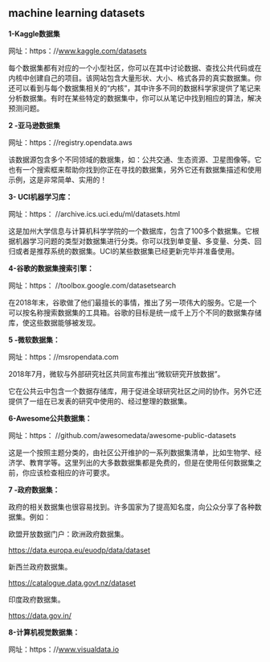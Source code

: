 ## machine learning datasets

**1-Kaggle数据集**

网址：https：//www.kaggle.com/datasets

每个数据集都有对应的一个小型社区，你可以在其中讨论数据、查找公共代码或在内核中创建自己的项目。该网站包含大量形状、大小、格式各异的真实数据集。你还可以看到与每个数据集相关的“内核”，其中许多不同的数据科学家提供了笔记来分析数据集。有时在某些特定的数据集中，你可以从笔记中找到相应的算法，解决预测问题。

**2 -亚马逊数据集**

网址：https：//registry.opendata.aws

该数据源包含多个不同领域的数据集，如：公共交通、生态资源、卫星图像等。它也有一个搜索框来帮助你找到你正在寻找的数据集，另外它还有数据集描述和使用示例，这是非常简单、实用的！

**3- UCI机器学习库：**

网址：https：
//archive.ics.uci.edu/ml/datasets.html

 

这是加州大学信息与计算机科学学院的一个数据库，包含了100多个数据集。它根据机器学习问题的类型对数据集进行分类。你可以找到单变量、多变量、分类、回归或者是推荐系统的数据集。UCI的某些数据集已经更新完毕并准备使用。

**4-谷歌的数据集搜索引擎：**

网址：https：
//toolbox.google.com/datasetsearch

 

在2018年末，谷歌做了他们最擅长的事情，推出了另一项伟大的服务。它是一个可以按名称搜索数据集的工具箱。谷歌的目标是统一成千上万个不同的数据集存储库，使这些数据能够被发现。

**5 -微软数据集：**

网址：https：//msropendata.com

2018年7月，微软与外部研究社区共同宣布推出“微软研究开放数据”。

它在公共云中包含一个数据存储库，用于促进全球研究社区之间的协作。另外它还提供了一组在已发表的研究中使用的、经过整理的数据集。

**6-Awesome公共数据集：**

网址：https：
//github.com/awesomedata/awesome-public-datasets

这是一个按照主题分类的，由社区公开维护的一系列数据集清单，比如生物学、经济学、教育学等。这里列出的大多数数据集都是免费的，但是在使用任何数据集之前，你应该检查相应的许可要求。

**7 -政府数据集：**

政府的相关数据集也很容易找到。许多国家为了提高知名度，向公众分享了各种数据集。例如：

欧盟开放数据门户：欧洲政府数据集。

https://data.europa.eu/euodp/data/dataset

新西兰政府数据集。

https://catalogue.data.govt.nz/dataset

印度政府数据集。

https://data.gov.in/

**8-计算机视觉数据集：**

网址：https：//www.visualdata.io

